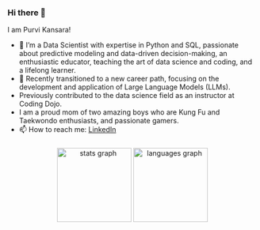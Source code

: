 ### Hi there 👋

I am Purvi Kansara!

- 🔭 I’m a Data Scientist with expertise in Python and SQL, passionate about predictive modeling and data-driven decision-making, an enthusiastic educator, teaching the art of data science and coding, and a lifelong learner.
- 🌱 Recently transitioned to a new career path, focusing on the development and application of Large Language Models (LLMs).
- Previously contributed to the data science field as an instructor at Coding Dojo.
- I am a proud mom of two amazing boys who are Kung Fu and Taekwondo enthusiasts, and passionate gamers.
- 📫 How to reach me: [LinkedIn](https://www.linkedin.com/in/purvikansara/)

###

<div align="center">
  <img src="https://github-readme-stats.vercel.app/api?username=purvikansara&hide_title=false&hide_rank=false&show_icons=true&include_all_commits=true&count_private=true&disable_animations=false&theme=dracula&locale=en&hide_border=false" height="150" alt="stats graph"  />
  <img src="https://github-readme-stats.vercel.app/api/top-langs?username=purvikansara&locale=en&hide_title=false&layout=compact&card_width=320&langs_count=5&theme=dracula&hide_border=false" height="150" alt="languages graph"  />
  
<div align="center">
<img src="https://komarev.com/ghpvc/?username=purvikansara&style=flat-square&color=blue" alt=""/>

###

###


